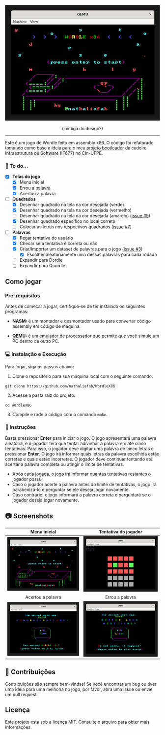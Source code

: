 <div align="center">
  <img src="/screenshots/menu_title.png">
  <p>(inimiga do design?)</p>
</div>

---

Este é um jogo de Wordle feito em assembly x86. O código foi refatorado tomando como base a ideia para o meu [projeto bootloader](https://github.com/saranicoly/bootloader-asm) da cadeira Infraestrutura de Software (IF677) no CIn-UFPE.

### 🔨 To do...
- [x] **Telas do jogo**
  - [x] Menu inicial
  - [x] Errou a palavra
  - [x] Acertou a palavra
- [ ] **Quadrados**
  - [x] Desenhar quadrado na tela na cor desejada (verde)
  - [x] Desenhar quadrado na tela na cor desejada (vermelho)
  - [ ] Desenhar quadrado na tela na cor desejada (amarelo) ([issue #5](https://github.com/nathaliafab/WordleX86/issues/5))
  - [x] Desenhar quadrado específico no local correto
  - [ ] Colocar as letras nos respectivos quadrados ([issue #7](https://github.com/nathaliafab/WordleX86/issues/7))
- [ ] **Palavras**
  - [x] Pegar tentativa do usuário
  - [x] Checar se a tentativa é correta ou não
  - [x] Criar/Importar um dataset de palavras para o jogo ([issue #3](https://github.com/nathaliafab/WordleX86/issues/3))
    - [x] Escolher aleatoriamente uma dessas palavras para cada rodada
  - [ ] Expandir para Dordle
  - [ ] Expandir para Quordle

## Como jogar
### Pré-requisitos
Antes de começar a jogar, certifique-se de ter instalado os seguintes programas:

- **NASM:** é um montador e desmontador usado para converter código assembly em código de máquina. 

- **QEMU:** é um emulador de processador que permite que você simule um PC dentro de outro PC.

### 💻 Instalação e Execução
Para jogar, siga os passos abaixo:

1. Clone o repositório para sua máquina local com o seguinte comando:

`git clone https://github.com/nathaliafab/WordleX86`

2. Acesse a pasta raiz do projeto:

`cd WordleX86`

3. Compile e rode o código com o comando `make`.

### 📜 Instruções
Basta pressionar **Enter** para iniciar o jogo.
O jogo apresentará uma palavra aleatória, e o jogador terá que tentar adivinhar a palavra em até cinco tentativas. Para isso, o jogador deve digitar uma palavra de cinco letras e pressionar **Enter**. O jogo irá informar quais letras da palavra escolhida estão corretas e quais estão incorretas. O jogador deve continuar tentando até acertar a palavra completa ou atingir o limite de tentativas.

- Após cada jogada, o jogo irá informar quantas tentativas restantes o jogador possui.
- Caso o jogador acerte a palavra antes do limite de tentativas, o jogo irá parabenizá-lo e perguntar se ele deseja jogar novamente.
- Caso contrário, o jogo informará a palavra correta e perguntará se o jogador deseja jogar novamente.

## 📷 Screenshots

| Menu inicial                    | Tentativa do jogador              |
|:----------------------------:|:---------------------------------:|
| ![](/screenshots/menu_title.png) | ![](/screenshots/try.png) |
| Acertou a palavra               | Errou a palavra                 |
| ![](/screenshots/you_win.png) | ![](/screenshots/you_lose.png) |

## 🦝 Contribuições
Contribuições são sempre bem-vindas! Se você encontrar um bug ou tiver uma ideia para uma melhoria no jogo, por favor, abra uma issue ou envie um pull request.

## Licença
Este projeto está sob a licença MIT. Consulte o arquivo para obter mais informações.
